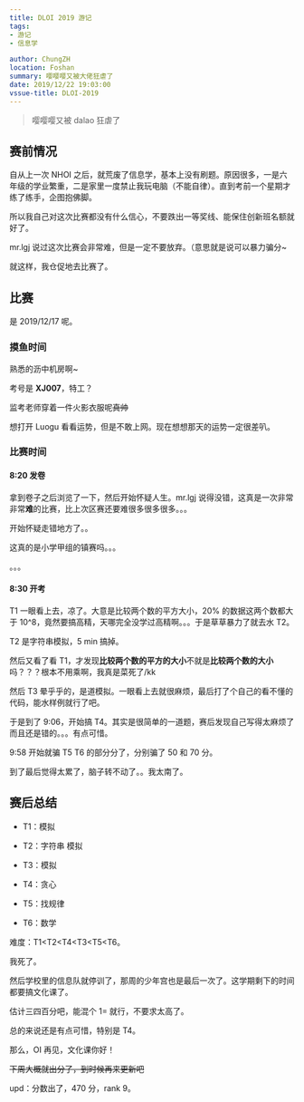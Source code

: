 ```yaml
---
title: DLOI 2019 游记
tags:
- 游记
- 信息学

author: ChungZH
location: Foshan
summary: 嘤嘤嘤又被大佬狂虐了
date: 2019/12/22 19:03:00
vssue-title: DLOI-2019
---
```


> 嘤嘤嘤又被 dalao 狂虐了

## 赛前情况

自从上一次 NHOI 之后，就荒废了信息学，基本上没有刷题。原因很多，一是六年级的学业繁重，二是家里一度禁止我玩电脑（不能自律）。直到考前一个星期才练了练手，企图抱佛脚。

所以我自己对这次比赛都没有什么信心，不要跌出一等奖线、能保住创新班名额就好了。

mr.lgj 说过这次比赛会非常难，但是一定不要放弃。（意思就是说可以暴力骗分~

就这样，我仓促地去比赛了。

## 比赛

是 2019/12/17 呢。

### 摸鱼时间

熟悉的沥中机房啊~

考号是 **XJ007**，特工？

监考老师穿着一件火影衣服呢~~真帅~~

想打开 Luogu 看看运势，但是不敢上网。现在想想那天的运势一定很差叭。

### 比赛时间

#### 8:20 发卷

拿到卷子之后浏览了一下，然后开始怀疑人生。mr.lgj 说得没错，这真是一次非常非常**难**的比赛，比上次区赛还要难很多很多很多。。。

开始怀疑走错地方了。。

这真的是小学甲组的镇赛吗。。。

。。。

#### 8:30 开考

T1 一眼看上去，凉了。大意是比较两个数的平方大小，20% 的数据这两个数都大于 10^8，竟然要搞高精，天哪完全没学过高精啊。。。于是草草暴力了就去水 T2。

T2 是字符串模拟，5 min 搞掉。

然后又看了看 T1，才发现**比较两个数的平方的大小**不就是**比较两个数的大小**吗？？？根本不用乘啊，我真是菜死了/kk

然后 T3 晕乎乎的，是道模拟。一眼看上去就很麻烦，最后打了个自己的看不懂的代码，能水样例就行了吧。

于是到了 9:06，开始搞 T4。其实是很简单的一道题，赛后发现自己写得太麻烦了而且还是错的。。。有点可惜。

9:58 开始就骗 T5 T6 的部分分了，分别骗了 50 和 70 分。

到了最后觉得太累了，脑子转不动了。。我太南了。

## 赛后总结

- T1：模拟

- T2：字符串 模拟

- T3：模拟

- T4：贪心

- T5：找规律

- T6：数学

难度：T1<T2<T4<T3<T5<T6。

我死了。

然后学校里的信息队就停训了，那周的少年宫也是最后一次了。这学期剩下的时间都要搞文化课了。

估计三四百分吧，能混个 1= 就行，不要求太高了。

总的来说还是有点可惜，特别是 T4。

那么，OI 再见，文化课你好！

~~下周大概就出分了，到时候再来更新吧~~

upd：分数出了，470 分，rank 9。


<Vssue title="DLOI-2019" />
